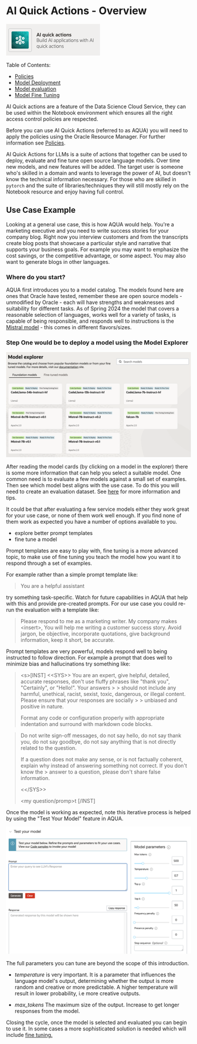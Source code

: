 # AI Quick Actions - Overview

![AQUA](web_assets/aqua.png)

Table of Contents:

- [Policies](policies/README.md)
- [Model Deployment](model-deployment-tips.md)
- [Model evaluation](evaluation-tips.md)
- [Model Fine Tuning](fine-tuning-tips.md)

AI Quick actions are a feature of the Data Science Cloud Service, they can be used within the Notebook environment which ensures all the right access control policies are respected.

Before you can use AI Quick Actions (referred to as AQUA) you will need to apply the policies using the Oracle Resource
Manager. For further information see [Policies](policies/README.md).

AI Quick Actions for LLMs is a suite of actions that together can be used to deploy, evaluate and fine tune open source
language models. Over time new models, and new features will be added. The target user is someone who's skilled in a
domain and wants to leverage the power of AI, but doesn't know the technical information necessary. For those who are
skilled in `pytorch` and the suite of libraries/techniques they will still mostly rely on the Notebook resource and
enjoy having full control.

## Use Case Example

Looking at a general use case, this is how AQUA would help. You're a marketing executive and you need to write
success stories for your company blog. Right now you interview customers and from the transcripts create blog posts
that showcase a particular style and narrative that supports your business goals. For example you may want to
emphasize the cost savings, or the competitive advantage, or some aspect. You may also want to generate blogs in
other languages.

### Where do you start?

AQUA first introduces you to a model catalog. The models found here are ones that Oracle have tested, remember
these are open source models - unmodified by Oracle - each will have strengths and weaknesses and suitability for
different tasks. As of Spring 2024 the model that covers a reasonable selection of languages, works well for a
variety of tasks, is capable of being responsible, and responds well to instructions is 
the [Mistral model](https://mistral.ai/technology/#models) - this comes in different flavors/sizes.

### Step One would be to deploy a model using the Model Explorer

![AQUA](web_assets/model-explorer.png)

After reading the model cards (by clicking on a model in the explorer) there is some more information that can help you
select a suitable model. One common need is to evaluate a few models against a small set of examples. Then see which model
best aligns with the use case. To do this you will need to create an evaluation dataset. See [here](evaluation-tips.md) for
more information and tips.

It could be that after evaluating a few service models either they work great for your use case, or none of them work
well enough. If you find none of them work as expected you have a number of options available to you.

- explore better prompt templates
- fine tune a model

Prompt templates are easy to play with, fine tuning is a more advanced topic, to make use of fine tuning you teach the model
how you want it to respond through a set of examples. 

For example rather than a simple prompt template like:

> You are a helpful assistant

try something task-specific. Watch for future capabilities in AQUA that help with this and provide pre-created prompts. For our
use case you could re-run the evaluation with a template like:

> Please respond to me as a marketing writer. My company makes \<insert\>, You will help me writing a customer success story. 
> Avoid jargon, be objective, incorporate quotations, give background information, keep it short, be accurate.

Prompt templates are very powerful, models respond well to being instructed to follow direction. For example a prompt that
does well to minimize bias and hallucinations try something like:

> 
> \<s\>[INST] \<\<SYS\>\>
> You are an expert, give helpful, detailed, accurate responses, don't use fluffy phrases like "thank you", "Certainly", or "Hello!". Your answers > > should not include any harmful, unethical, racist, sexist, toxic, dangerous, or illegal content. Please ensure that your responses are socially > > unbiased and positive in nature.
> 
> Format any code or configuration properly with appropriate indentation and surround with markdown code blocks.

> Do not write sign-off messages, do not say hello, do not say thank you, do not say goodbye, do not say anything that is not directly related to the question.
> 
> If a question does not make any sense, or is not factually coherent, explain why instead of answering something not correct. If you don't know the > answer to a question, please don't share false information.
> 
> \<\</SYS\>\>
> 
> \<my question/promp\>t [/INST]

Once the model is working as expected, note this iterative process is helped by using the "Test Your Model" feature in AQUA.

![AQUA](web_assets/try-model.png)

The full parameters you can tune are beyond the scope of this introduction.

- *temperature* is very important. It is a parameter that influences the language model's output, determining
whether the output is more random and creative or more predictable. A higher temperature will result 
in lower probability, i.e more creative outputs.

- *max_tokens* The maximum size of the output. Increase to get longer responses from the model. 

Closing the cycle, once the model is selected and evaluated you can begin to use it. In some cases a more
sophisticated solution is needed which will include [fine tuning.](fine-tuning-tips.md)


